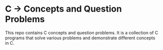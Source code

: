 # C -> Concepts and Question Problems

This repo contains C concepts and question problems. 
It is a collection of C programs that solve various problems and demonstrate different concepts in C.
